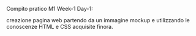 Compito pratico M1 Week-1 Day-1:

creazione pagina web partendo da un immagine mockup e utilizzando le conoscenze HTML e CSS acquisite finora.
